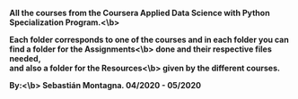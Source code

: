 <b>All the courses from the Coursera Applied Data Science with Python Specialization Program.<\b>

Each folder corresponds to one of the courses and in each folder you can find a folder for the <b>Assignments<\b> done and their respective files needed,<br>
and also a folder for the <b>Resources<\b> given by the different courses.

<b>By:<\b> Sebastián Montagna.
04/2020 - 05/2020
